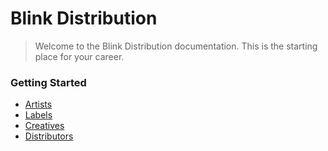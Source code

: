 # Blink Distribution

> Welcome to the Blink Distribution documentation. This is the starting place for your career.

### Getting Started

- [Artists](./)
- [Labels](./)
- [Creatives](./)
- [Distributors](./)
